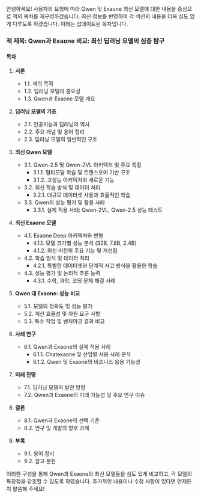 안녕하세요! 사용자의 요청에 따라 Qwen 및 Exaone 최신 모델에 대한 내용을 중심으로 책의 목차를 재구성하겠습니다. 최신 정보를 반영하여 각 섹션의 내용을 더욱 심도 있게 다루도록 하겠습니다. 아래는 업데이트된 목차입니다.

### 책 제목: Qwen과 Exaone 비교: 최신 딥러닝 모델의 심층 탐구

#### 목차

1. **서론**
   - 1.1. 책의 목적
   - 1.2. 딥러닝 모델의 중요성
   - 1.3. Qwen과 Exaone 모델 개요

2. **딥러닝 모델의 기초**
   - 2.1. 인공지능과 딥러닝의 역사
   - 2.2. 주요 개념 및 용어 정리
   - 2.3. 딥러닝 모델의 일반적인 구조

3. **최신 Qwen 모델**
   - 3.1. Qwen-2.5 및 Qwen-2VL 아키텍처 및 주요 특징
       - 3.1.1. 멀티모달 학습 및 트랜스포머 기반 구조
       - 3.1.2. 고성능 아키텍처와 새로운 기능
   - 3.2. 최신 학습 방식 및 데이터 처리
       - 3.2.1. 대규모 데이터셋 사용과 효율적인 학습
   - 3.3. Qwen의 성능 평가 및 활용 사례
       - 3.3.1. 실제 적용 사례: Qwen-2VL, Qwen-2.5 성능 테스트

4. **최신 Exaone 모델**
   - 4.1. Exaone Deep 아키텍처와 변형
       - 4.1.1. 모델 크기별 성능 분석 (32B, 7.8B, 2.4B)
       - 4.1.2. 최신 버전의 주요 기능 및 개선점
   - 4.2. 학습 방식 및 데이터 처리
       - 4.2.1. 특별한 데이터셋과 단계적 사고 방식을 활용한 학습
   - 4.3. 성능 평가 및 논리적 추론 능력
       - 4.3.1. 수학, 과학, 코딩 문제 해결 사례

5. **Qwen 대 Exaone: 성능 비교**
   - 5.1. 모델의 정확도 및 성능 평가
   - 5.2. 계산 효율성 및 자원 요구 사항
   - 5.3. 특수 작업 및 벤치마크 결과 비교

6. **사례 연구**
   - 6.1. Qwen과 Exaone의 실제 적용 사례
       - 6.1.1. Chatexaone 및 산업별 사용 사례 분석
       - 6.1.2. Qwen 및 Exaone의 비즈니스 응용 가능성

7. **미래 전망**
   - 7.1. 딥러닝 모델의 발전 방향
   - 7.2. Qwen과 Exaone의 미래 가능성 및 주요 연구 이슈

8. **결론**
   - 8.1. Qwen과 Exaone의 선택 기준
   - 8.2. 연구 및 개발의 향후 과제

9. **부록**
   - 9.1. 용어 정리
   - 9.2. 참고 문헌

이러한 구성을 통해 Qwen과 Exaone의 최신 모델들을 심도 있게 비교하고, 각 모델의 특장점을 강조할 수 있도록 하였습니다. 추가적인 내용이나 수정 사항이 있다면 언제든지 말씀해 주세요!